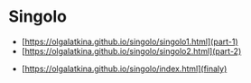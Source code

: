# Singolo

* [https://olgalatkina.github.io/singolo/singolo1.html](part-1)
* [https://olgalatkina.github.io/singolo/singolo2.html](part-2)
<!-- * [https://olgalatkina.github.io/singolo/singolo3.html](part-3) -->

* [https://olgalatkina.github.io/singolo/index.html](finaly)
